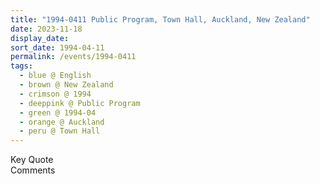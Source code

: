 ```yaml
---
title: "1994-0411 Public Program, Town Hall, Auckland, New Zealand"
date: 2023-11-18
display_date: 
sort_date: 1994-04-11
permalink: /events/1994-0411
tags:
  - blue @ English
  - brown @ New Zealand
  - crimson @ 1994
  - deeppink @ Public Program
  - green @ 1994-04
  - orange @ Auckland
  - peru @ Town Hall
---
```


<wave-list>
  <list-title color="green" width="75">Key Quote</list-title>
  <list-item color="BlanchedAlmond"  width="200"></list-item>
  <list-item color="Lavender"></list-item>
  <list-item color="BlanchedAlmond"></list-item>
</wave-list>

<br>

<wave-list>
  <list-title color="green" width="75">Comments</list-title>
  <list-item color="BlanchedAlmond"  width="200"></list-item>
  <list-item color="Lavender"></list-item>
  <list-item color="BlanchedAlmond"></list-item>
</wave-list>
